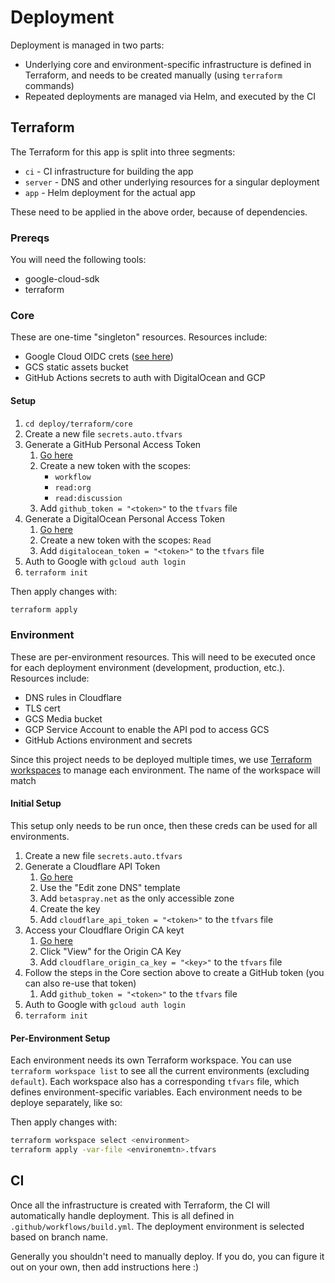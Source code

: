 # Deployment

Deployment is managed in two parts:

- Underlying core and environment-specific infrastructure is defined in Terraform, and needs to be created manually (using `terraform` commands)
- Repeated deployments are managed via Helm, and executed by the CI

## Terraform

The Terraform for this app is split into three segments:

- `ci` - CI infrastructure for building the app
- `server` - DNS and other underlying resources for a singular deployment
- `app` - Helm deployment for the actual app

These need to be applied in the above order, because of dependencies.

### Prereqs

You will need the following tools:

- google-cloud-sdk
- terraform

### Core

These are one-time "singleton" resources. Resources include:

- Google Cloud OIDC crets ([see here](https://github.com/google-github-actions/auth#setup))
- GCS static assets bucket
- GitHub Actions secrets to auth with DigitalOcean and GCP

#### Setup

1. `cd deploy/terraform/core`
1. Create a new file `secrets.auto.tfvars`
1. Generate a GitHub Personal Access Token
   1. [Go here](https://github.com/settings/tokens)
   1. Create a new token with the scopes:
      - `workflow`
      - `read:org`
      - `read:discussion`
   1. Add `github_token = "<token>"` to the `tfvars` file
1. Generate a DigitalOcean Personal Access Token
   1. [Go here](https://cloud.digitalocean.com/account/api/tokens)
   1. Create a new token with the scopes: `Read`
   1. Add `digitalocean_token = "<token>"` to the `tfvars` file
1. Auth to Google with `gcloud auth login`
1. `terraform init`

Then apply changes with:

```sh
terraform apply
```

### Environment

These are per-environment resources. This will need to be executed once for each deployment environment (development, production, etc.). Resources include:

- DNS rules in Cloudflare
- TLS cert
- GCS Media bucket
- GCP Service Account to enable the API pod to access GCS
- GitHub Actions environment and secrets

Since this project needs to be deployed multiple times, we use [Terraform workspaces](https://developer.hashicorp.com/terraform/language/state/workspaces) to manage each environment. The name of the workspace will match

#### Initial Setup

This setup only needs to be run once, then these creds can be used for all environments.

1. Create a new file `secrets.auto.tfvars`
1. Generate a Cloudflare API Token
   1. [Go here](https://dash.cloudflare.com/profile/api-tokens)
   1. Use the "Edit zone DNS" template
   1. Add `betaspray.net` as the only accessible zone
   1. Create the key
   1. Add `cloudflare_api_token = "<token>"` to the `tfvars` file
1. Access your Cloudflare Origin CA keyt
   1. [Go here](https://dash.cloudflare.com/profile/api-tokens)
   1. Click "View" for the Origin CA Key
   1. Add `cloudflare_origin_ca_key = "<key>"` to the `tfvars` file
1. Follow the steps in the Core section above to create a GitHub token (you can also re-use that token)
   1. Add `github_token = "<token>"` to the `tfvars` file
1. Auth to Google with `gcloud auth login`
1. `terraform init`

#### Per-Environment Setup

Each environment needs its own Terraform workspace. You can use `terraform workspace list` to see all the current environments (excluding `default`). Each workspace also has a corresponding `tfvars` file, which defines environment-specific variables. Each environment needs to be deploye separately, like so:

Then apply changes with:

```sh
terraform workspace select <environment>
terraform apply -var-file <environemtn>.tfvars
```

## CI

Once all the infrastructure is created with Terraform, the CI will automatically handle deployment. This is all defined in `.github/workflows/build.yml`. The deployment environment is selected based on branch name.

Generally you shouldn't need to manually deploy. If you do, you can figure it out on your own, then add instructions here :)
